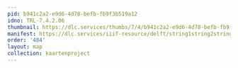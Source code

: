 ```yaml
---
pid: b941c2a2-e9d6-4d78-befb-fb9f3b519a12
idno: TRL-7.4.2.06
thumbnail: https://dlc.services/thumbs/7/4/b941c2a2-e9d6-4d78-befb-fb9f3b519a12/full/400,339/0/default.jpg
manifest: https://dlc.services/iiif-resource/delft/string1string2string3/kaartenproject-2007/TRL-7.4.2.06
order: '484'
layout: map
collection: kaartenproject
---
```

